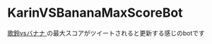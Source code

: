 # KarinVSBananaMaxScoreBot
[歌鈴vsバナナ ](https://efutei.github.io/KarinVsBanana/) の最大スコアがツイートされると更新する感じのbotです


